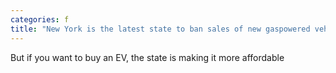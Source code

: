 ```yaml
---
categories: f
title: "New York is the latest state to ban sales of new gaspowered vehicles by 2035"
---
```

But if you want to buy an EV, the state is making it more affordable